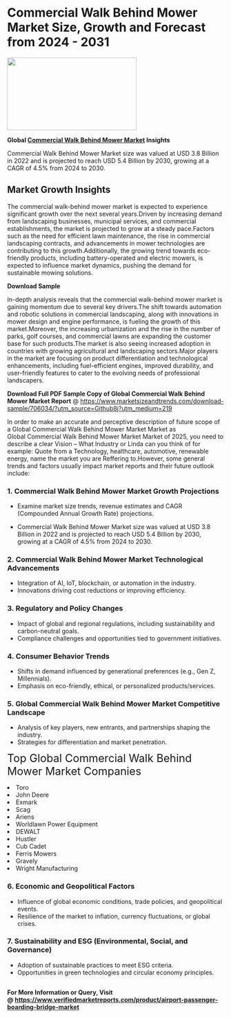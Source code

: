 <H1>Commercial Walk Behind Mower Market Size, Growth and Forecast from 2024 - 2031</H1><img class="aligncenter size-medium wp-image-584254" src="https://thirdeyenews.in/wp-content/uploads/2024/09/Global-Market-Research-300x168.jpeg" alt="" width="300" height="168" /><p><strong>Global&nbsp;<a href="https://www.marketsizeandtrends.com/download-sample/706034/?utm_source=Github8j?utm_medium=219">Commercial Walk Behind Mower Market</a> Insights</strong></p><p>Commercial Walk Behind Mower Market size was valued at USD 3.8 Billion in 2022 and is projected to reach USD 5.4 Billion by 2030, growing at a CAGR of 4.5% from 2024 to 2030.</p><p><h2>Market Growth Insights</h2> <p>The commercial walk-behind mower market is expected to experience significant growth over the next several years.Driven by increasing demand from landscaping businesses, municipal services, and commercial establishments, the market is projected to grow at a steady pace.Factors such as the need for efficient lawn maintenance, the rise in commercial landscaping contracts, and advancements in mower technologies are contributing to this growth.Additionally, the growing trend towards eco-friendly products, including battery-operated and electric mowers, is expected to influence market dynamics, pushing the demand for sustainable mowing solutions.</p> <p><strong>Download Sample</strong></p> <p>In-depth analysis reveals that the commercial walk-behind mower market is gaining momentum due to several key drivers.The shift towards automation and robotic solutions in commercial landscaping, along with innovations in mower design and engine performance, is fueling the growth of this market.Moreover, the increasing urbanization and the rise in the number of parks, golf courses, and commercial lawns are expanding the customer base for such products.The market is also seeing increased adoption in countries with growing agricultural and landscaping sectors.Major players in the market are focusing on product differentiation and technological enhancements, including fuel-efficient engines, improved durability, and user-friendly features to cater to the evolving needs of professional landscapers.</p> <p><span class=""><strong>Download Full PDF Sample Copy of Global Commercial Walk Behind Mower Market Report</strong> @ <a href="https://www.marketsizeandtrends.com/download-sample/706034/?utm_source=Github8j?utm_medium=219" target="_blank">https://www.marketsizeandtrends.com/download-sample/706034/?utm_source=Github8j?utm_medium=219</a></span></p><p>In order to make an accurate and perceptive description of future scope of a Global&nbsp;Commercial Walk Behind Mower Market Market as Global&nbsp;Commercial Walk Behind Mower Market Market of 2025, you need to describe a clear Vision &ndash; What Industry or Linda can you think of for example: Quote from a Technology, healthcare, automotive, renewable energy, name the market you are Reffering to.However, some general trends and factors usually impact market reports and their future outlook include:</p><h3>1.&nbsp;<strong>Commercial Walk Behind Mower Market Growth Projections</strong></h3><ul><li>Examine market size trends, revenue estimates and CAGR (Compounded Annual Growth Rate) projections.</li><li><p>Commercial Walk Behind Mower Market size was valued at USD 3.8 Billion in 2022 and is projected to reach USD 5.4 Billion by 2030, growing at a CAGR of 4.5% from 2024 to 2030.</p></li></ul><h3>2.&nbsp;<strong>Commercial Walk Behind Mower Market Technological Advancements</strong></h3><ul><li>Integration of AI, IoT, blockchain, or automation in the industry.</li><li>Innovations driving cost reductions or improving efficiency.</li></ul><h3>3.&nbsp;<strong>Regulatory and Policy Changes</strong></h3><ul><li>Impact of global and regional regulations, including sustainability and carbon-neutral goals.</li><li>Compliance challenges and opportunities tied to government initiatives.</li></ul><h3>4.&nbsp;<strong>Consumer Behavior Trends</strong></h3><ul><li>Shifts in demand influenced by generational preferences (e.g., Gen Z, Millennials).</li><li>Emphasis on eco-friendly, ethical, or personalized products/services.</li></ul><h3>5.&nbsp;<strong>Global Commercial Walk Behind Mower Market Competitive Landscape</strong></h3><ul><li>Analysis of key players, new entrants, and partnerships shaping the industry.</li><li>Strategies for differentiation and market penetration.</li></ul><p data-pm-slice="1 1 []"><span style="color: inherit; font-family: inherit; font-size: 25px;">Top Global Commercial Walk Behind Mower Market Companies</span></p><div class="" data-test-id=""><p><li>Toro</li><li> John Deere</li><li> Exmark</li><li> Scag</li><li> Ariens</li><li> Worldlawn Power Equipment</li><li> DEWALT</li><li> Hustler</li><li> Cub Cadet</li><li> Ferris Mowers</li><li> Gravely</li><li> Wright Manufacturing</li></p></div><h3>6.&nbsp;<strong>Economic and Geopolitical Factors</strong></h3><ul><li>Influence of global economic conditions, trade policies, and geopolitical events.</li><li>Resilience of the market to inflation, currency fluctuations, or global crises.</li></ul><h3>7.&nbsp;<strong>Sustainability and ESG (Environmental, Social, and Governance)</strong></h3><ul><li>Adoption of sustainable practices to meet ESG criteria.</li><li>Opportunities in green technologies and circular economy principles.</li></ul><h2><strong style="font-size: 14px;">For More Information or Query, Visit @&nbsp;</strong><a style="background-color: #ffffff; font-size: 14px;" href="https://www.marketsizeandtrends.com/report/commercial-walk-behind-mower-market/" target="_blank">https://www.verifiedmarketreports.com/product/airport-passenger-boarding-bridge-market</a></h2>